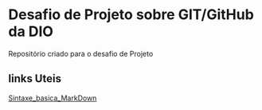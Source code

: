 # Desafio de Projeto sobre GIT/GitHub da DIO
Repositório criado para o desafio de Projeto 
## links Uteis
  [Sintaxe_basica_MarkDown]()
